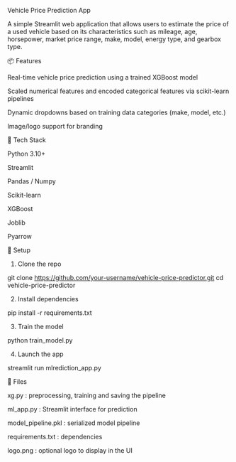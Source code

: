 Vehicle Price Prediction App

A simple Streamlit web application that allows users to estimate the price of a used vehicle based on its characteristics such as mileage, age, horsepower, market price range, make, model, energy type, and gearbox type.

📦 Features

Real-time vehicle price prediction using a trained XGBoost model

Scaled numerical features and encoded categorical features via scikit-learn pipelines

Dynamic dropdowns based on training data categories (make, model, etc.)

Image/logo support for branding

🧠 Tech Stack

Python 3.10+

Streamlit

Pandas / Numpy

Scikit-learn

XGBoost

Joblib

Pyarrow

🚀 Setup

1. Clone the repo

git clone https://github.com/your-username/vehicle-price-predictor.git
cd vehicle-price-predictor

2. Install dependencies

pip install -r requirements.txt

3. Train the model

python train_model.py

4. Launch the app

streamlit run mlrediction_app.py

📁 Files

xg.py : preprocessing, training and saving the pipeline

ml_app.py : Streamlit interface for prediction

model_pipeline.pkl : serialized model pipeline

requirements.txt : dependencies

logo.png : optional logo to display in the UI
